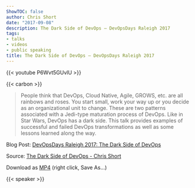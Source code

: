 ```yaml
---
ShowTOC: false
author: Chris Short
date: "2017-09-08"
description: The Dark Side of DevOps — DevOpsDays Raleigh 2017
tags:
- talks
- videos
- public speaking
title: The Dark Side of DevOps — DevOpsDays Raleigh 2017
---
```


{{< youtube P6Wvt5GUvlU >}}

{{< carbon >}}

> People think that DevOps, Cloud Native, Agile, GROWS, etc. are all rainbows and roses. You start small, work your way up or you decide as an organizational unit to change. These are two patterns associated with a Jedi-type maturation process of DevOps. Like in Star Wars, DevOps has a dark side. This talk provides examples of successful and failed DevOps transformations as well as some lessons learned along the way.

Blog Post: [DevOpsDays Raleigh 2017: The Dark Side of DevOps](/devopsdays-raleigh-2017-the-dark-side-of-devops/)  

Source: [The Dark Side of DevOps - Chris Short](https://youtu.be/P6Wvt5GUvlU)

Download as [MP4](https://shortcdn.com/chrisshort/The-Dark-Side-of-DevOps-Chris-Short.mp4)  (right click, Save As...)

{{< speaker >}}
